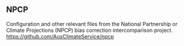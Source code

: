 ## NPCP

Configuration and other relevant files from the National Partnership or Climate Projections (NPCP)
bias correction intercomparison project.  
https://github.com/AusClimateService/npcp
